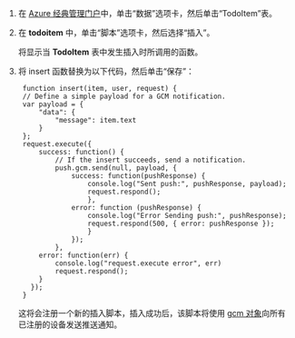 ﻿
1. 在 [Azure 经典管理门户](https://manage.windowsazure.cn/)中，单击“数据”选项卡，然后单击“TodoItem”表。 
 
2. 在 **todoitem** 中，单击“脚本”选项卡，然后选择“插入”。
   
   	将显示当 **TodoItem** 表中发生插入时所调用的函数。

3. 将 insert 函数替换为以下代码，然后单击“保存”：

		function insert(item, user, request) {
		// Define a simple payload for a GCM notification.
	    var payload = {
	        "data": {
	            "message": item.text
	        }
	    };		
		request.execute({
		    success: function() {
		        // If the insert succeeds, send a notification.
		        push.gcm.send(null, payload, {
		            success: function(pushResponse) {
		                console.log("Sent push:", pushResponse, payload);
		                request.respond();
		                },              
		            error: function (pushResponse) {
		                console.log("Error Sending push:", pushResponse);
		                request.respond(500, { error: pushResponse });
		                }
		            });
		        },
		    error: function(err) {
		        console.log("request.execute error", err)
		        request.respond();
		    }
		  });
		}

   	这将会注册一个新的插入脚本，插入成功后，该脚本将使用 [gcm 对象](https://msdn.microsoft.com/zh-CN/library/dn126137.aspx)向所有已注册的设备发送推送通知。 

<!---HONumber=Mooncake_0118_2016-->